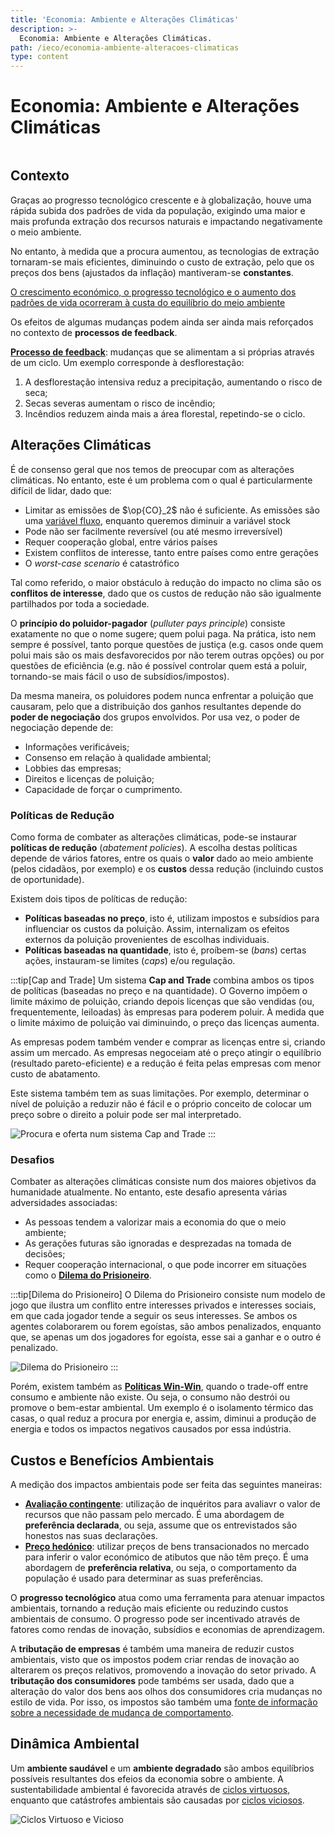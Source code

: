 ```yaml
---
title: 'Economia: Ambiente e Alterações Climáticas'
description: >-
  Economia: Ambiente e Alterações Climáticas.
path: /ieco/economia-ambiente-alteracoes-climaticas
type: content
---
```


# Economia: Ambiente e Alterações Climáticas

```toc

```

## Contexto

Graças ao progresso tecnológico crescente e à globalização, houve uma rápida subida
dos padrões de vida da população, exigindo uma maior e mais profunda extração dos
recursos naturais e impactando negativamente o meio ambiente.

No entanto, à medida que a procura aumentou, as tecnologias de extração tornaram-se
mais eficientes, diminuindo o custo de extração, pelo que os preços dos bens (ajustados
da inflação) mantiveram-se **constantes**.

[O crescimento económico, o progresso tecnológico e o aumento dos padrões de vida
ocorreram à custa do equilíbrio do meio ambiente](color:red)

Os efeitos de algumas mudanças podem ainda ser ainda mais reforçados no contexto
de **processos de feedback**.

**[Processo de feedback](color:purple)**: mudanças que se alimentam a si próprias
através de um ciclo. Um exemplo corresponde à desflorestação:

1. A desflorestação intensiva reduz a precipitação, aumentando o risco de seca;
2. Secas severas aumentam o risco de incêndio;
3. Incêndios reduzem ainda mais a área florestal, repetindo-se o ciclo.

## Alterações Climáticas

É de consenso geral que nos temos de preocupar com as alterações climáticas.
No entanto, este é um problema com o qual é particularmente difícil de lidar,
dado que:

- Limitar as emissões de $\op{CO}_2$ não é suficiente.
  As emissões são uma [variável fluxo](/ieco/bancos-moeda-crises-financeiras#variável-fluxo-e-variável-stock),
  enquanto queremos diminuir a variável stock
- Pode não ser facilmente reversível (ou até mesmo irreversível)
- Requer cooperação global, entre vários países
- Existem conflitos de interesse, tanto entre países como entre gerações
- O _worst-case scenario_ é catastrófico

Tal como referido, o maior obstáculo à redução do impacto no clima são os
**conflitos de interesse**, dado que os custos de redução não são igualmente
partilhados por toda a sociedade.

O **princípio do poluidor-pagador** (_pulluter pays principle_) consiste exatamente
no que o nome sugere; quem polui paga.
Na prática, isto nem sempre é possível, tanto porque questões de justiça
(e.g. casos onde quem polui mais são os mais desfavorecidos por não terem
outras opções) ou por questões de eficiência (e.g. não é possível controlar
quem está a poluir, tornando-se mais fácil o uso de subsídios/impostos).

Da mesma maneira, os poluidores podem nunca enfrentar a poluição que causaram,
pelo que a distribuição dos ganhos resultantes depende do **poder de negociação**
dos grupos envolvidos. Por usa vez, o poder de negociação depende de:

- Informações verificáveis;
- Consenso em relação à qualidade ambiental;
- Lobbies das empresas;
- Direitos e licenças de poluição;
- Capacidade de forçar o cumprimento.

### Políticas de Redução

Como forma de combater as alterações climáticas, pode-se instaurar
**políticas de redução** (_abatement policies_).
A escolha destas políticas depende de vários fatores, entre os quais
o **valor** dado ao meio ambiente (pelos cidadãos, por exemplo) e os **custos**
dessa redução (incluindo custos de oportunidade).

Existem dois tipos de políticas de redução:

- **Políticas baseadas no preço**, isto é, utilizam impostos e subsídios
  para influenciar os custos da poluição.
  Assim, internalizam os efeitos externos da poluição provenientes de escolhas individuais.
- **Políticas baseadas na quantidade**, isto é, proíbem-se (_bans_) certas
  ações, instauram-se limites (_caps_) e/ou regulação.

:::tip[Cap and Trade]
Um sistema **Cap and Trade** combina ambos os tipos de políticas (baseadas
no preço e na quantidade).
O Governo impõem o limite máximo de poluição, criando depois licenças que
são vendidas (ou, frequentemente, leiloadas) às empresas para poderem poluir.
À medida que o limite máximo de poluição vai diminuindo, o preço das licenças aumenta.

As empresas podem também vender e comprar as licenças entre si, criando assim
um mercado. As empresas negoceiam até o preço atingir o equilíbrio (resultado pareto-eficiente) e a redução é feita pelas empresas com menor custo de abatamento.

Este sistema também tem as suas limitações. Por exemplo, determinar o nível de poluição a reduzir não é fácil e o próprio conceito de colocar um preço sobre o direito a poluir pode ser mal interpretado.

![Procura e oferta num sistema Cap and Trade](./assets/0006-cap-and-trade.png#dark=2)
:::

### Desafios

Combater as alterações climáticas consiste num dos maiores objetivos da humanidade
atualmente. No entanto, este desafio apresenta várias adversidades associadas:

- As pessoas tendem a valorizar mais a economia do que o meio ambiente;
- As gerações futuras são ignoradas e desprezadas na tomada de decisões;
- Requer cooperação internacional, o que pode incorrer em situações como o **[Dilema do
  Prisioneiro](color:pink)**.

:::tip[Dilema do Prisioneiro]
O Dilema do Prisioneiro consiste num modelo de jogo que ilustra um conflito entre interesses
privados e interesses sociais, em que cada jogador tende a seguir os seus interesses.
Se ambos os agentes colaborarem ou forem egoístas, são ambos penalizados, enquanto que, se
apenas um dos jogadores for egoísta, esse sai a ganhar e o outro é penalizado.

![Dilema do Prisioneiro](./assets/0006-dilema-do-prisioneiro.png#dark=2)
:::

Porém, existem também as **[Políticas Win-Win](color:green)**, quando o trade-off entre consumo e
ambiente não existe. Ou seja, o consumo não destrói ou promove o bem-estar ambiental. Um exemplo
é o isolamento térmico das casas, o qual reduz a procura por energia e, assim, diminui a produção
de energia e todos os impactos negativos causados por essa indústria.

## Custos e Benefícios Ambientais

A medição dos impactos ambientais pode ser feita das seguintes maneiras:

- **[Avaliação contingente](color:yellow)**: utilização de inquéritos para avaliavr
  o valor de recursos que não passam pelo mercado. É uma abordagem de **preferência
  declarada**, ou seja, assume que os entrevistados são honestos nas suas declarações.
- **[Preço hedónico](color:brown)**: utilizar preços de bens transacionados no mercado
  para inferir o valor económico de atibutos que não têm preço. É uma abordagem de
  **preferência relativa**, ou seja, o comportamento da população é usado para determinar
  as suas preferências.

O **progresso tecnológico** atua como uma ferramenta para atenuar impactos ambientais, tornando
a redução mais eficiente ou reduzindo custos ambientais de consumo. O progresso pode ser
incentivado através de fatores como rendas de inovação, subsídios e economias de aprendizagem.

A **tributação de empresas** é também uma maneira de reduzir custos ambientais, visto que os impostos
podem criar rendas de inovação ao alterarem os preços relativos, promovendo a inovação do setor privado.
A **tributação dos consumidores** pode tambéms ser usada, dado que a alteração do valor dos bens aos olhos
dos consumidores cria mudanças no estilo de vida. Por isso, os impostos são também uma [fonte de informação
sobre a necessidade de mudança de comportamento](color:blue).

## Dinâmica Ambiental

Um **ambiente saudável** e um **ambiente degradado** são ambos equilíbrios possíveis resultantes dos
efeios da economia sobre o ambiente. A sustentabilidade ambiental é favorecida através de [ciclos
virtuosos](color:blue), enquanto que catástrofes ambientais são causadas por [ciclos viciosos](color:red).

![Ciclos Virtuoso e Vicioso](./assets/0006-ciclos-virtuoso-e-vicioso.png#dark=2)
